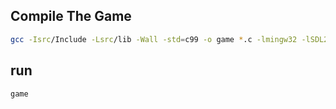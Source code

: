 ## Compile The Game
``` bash
gcc -Isrc/Include -Lsrc/lib -Wall -std=c99 -o game *.c -lmingw32 -lSDL2main -lSDL2 -lSDL2_image
```

## run 
``` bash
game
```